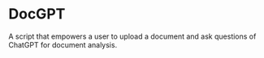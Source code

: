 # DocGPT
A script that empowers a user to upload a document and ask questions of ChatGPT for document analysis.
